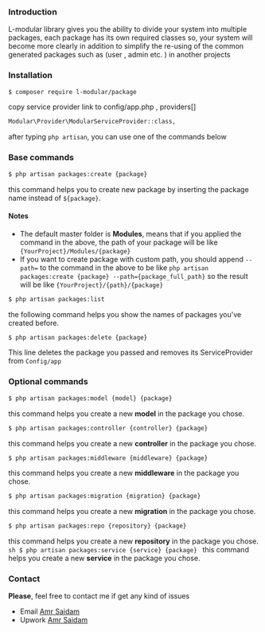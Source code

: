 ### Introduction
L-modular library gives you the ability to divide your system into multiple packages,
each package has its own required classes
so, your system will become more clearly
in addition to simplify the re-using of the common generated packages such as (user , admin etc. ) in another projects

### Installation

```sh
$ composer require l-modular/package
```
copy service provider link to config/app.php , providers[]

```sh
Modular\Provider\ModularServiceProvider::class,
```
after typing `php artisan`, you can use one of the commands below 
### Base commands
```sh
$ php artisan packages:create {package}
```
this command helps you to create new package by inserting the package name instead  of 
`${package}`.<br/>
#### Notes
- The default master folder is **Modules**, means that if you applied the command in the above, 
the path of your package will be like `{YourProject}/Modules/{package}`
- If you want to create package with custom path, you should append `--path=` to the command in the above
to be like `php artisan packages:create {package} --path={package_full_path}` so the result 
will be like `{YourProject}/{path}/{package}`
```sh
$ php artisan packages:list 
```
the following command helps you show the names of packages you've created before.
```sh
$ php artisan packages:delete {package}
```
This line deletes the package you passed and removes its ServiceProvider from `Config/app`
 
 ### Optional commands
 ```sh
 $ php artisan packages:model {model} {package}
 ```
 this command helps you create a new **model** in the package you chose.
  ```sh
  $ php artisan packages:controller {controller} {package}
  ```
  this command helps you create a new **controller** in the package you chose.
   ```sh
   $ php artisan packages:middleware {middleware} {package}
   ```
   this command helps you create a new **middleware** in the package you chose.
   ```sh
   $ php artisan packages:migration {migration} {package}
   ```
   this command helps you create a new **migration** in the package you chose.
   ```sh
   $ php artisan packages:repo {repository} {package}
   ```
   this command helps you create a new **repository** in the package you chose.
    ```sh
      $ php artisan packages:service {service} {package}
      ```
      this command helps you create a new **service** in the package you chose.
### Contact 
**Please**, feel free to contact me if get any kind of issues
 - Email [Amr Saidam](mailto:amr.saidam.94@gmail.com)
 - Upwork [Amr Saidam](https://www.upwork.com/freelancers/~01b9c72b9a4f1f9cfd)
 